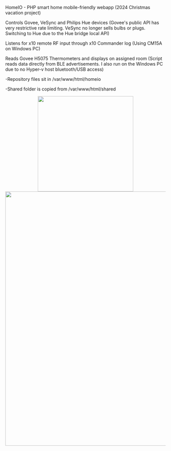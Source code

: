 HomeIO - PHP smart home mobile-friendly webapp (2024 Christmas vacation project)

Controls Govee, VeSync and Philips Hue devices (Govee's public API has very restrictive rate limiting. VeSync no longer sells bulbs or plugs. Switching to Hue due to the Hue bridge local API)

Listens for x10 remote RF input through x10 Commander log (Using CM15A on Windows PC)

Reads Govee H5075 Thermometers and displays on assigned room (Script reads data directly from BLE advertisements. I also run on the Windows PC due to no Hyper-v host bluetooth/USB access)

-Repository files sit in /var/www/html/homeio

-Shared folder is copied from /var/www/html/shared

<div align="center">
    <img src="/../master/assets/images/HomeIO-mobile3.png" width="300px"</img>
</div>
<div align="center">
    <img src="/../master/assets/images/HomeIO-full3.png" width="800px"</img>
</div>
